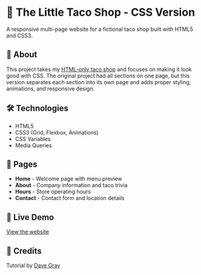 # 🌮 The Little Taco Shop - CSS Version

A responsive multi-page website for a fictional taco shop built with HTML5 and CSS3.

## 📖 About

This project takes my [HTML-only taco shop](https://github.com/bmedeiros2001/Taco-Shop-Website-HTML) and focuses on making it look good with CSS. The original project had all sections on one page, but this version separates each section into its own page and adds proper styling, animations, and responsive design.

## 🛠️ Technologies

- HTML5
- CSS3 (Grid, Flexbox, Animations)
- CSS Variables
- Media Queries

## 📱 Pages

- **Home** - Welcome page with menu preview
- **About** - Company information and taco trivia
- **Hours** - Store operating hours
- **Contact** - Contact form and location details

## 🔗 Live Demo

[View the website](your-github-pages-url-here)

## 🙏 Credits

Tutorial by [Dave Gray](https://www.youtube.com/@DaveGrayTeachesCode)
